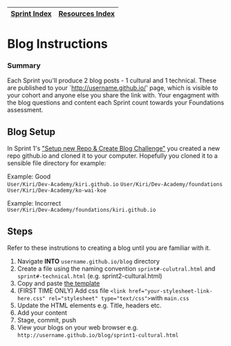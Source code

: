 [Sprint Index](../README.md) | [Resources Index](README.md) |
------------|----------|

# Blog Instructions 

### Summary 
Each Sprint you'll produce 2 blog posts - 1 cultural and 1 technical. 
These are published to your `http://username.github.io/' page, which is visible to your cohort and anyone else you share the link with. Your engagment with the blog questions and content each Sprint count towards your Foundations assessment.  

## Blog Setup 
In Sprint 1's ["Setup new Repo & Create Blog Challenge"](../sprint-1/git-new-repo-github-pages-blog.md) you created a new repo github.io and cloned it to your computer. Hopefully you cloned it to a sensible file directory for example:

Example: Good   
`User/Kiri/Dev-Academy/kiri.github.io` 
`User/Kiri/Dev-Academy/foundations`    
`User/Kiri/Dev-Academy/ko-wai-koe`  

Example: Incorrect   
`User/Kiri/Dev-Academy/foundations/kiri.github.io` 

## Steps 
Refer to these instrutions to creating a blog until you are familiar with it. 

1. Navigate __INTO__ `username.github.io/blog` directory
2. Create a file using the naming convention `sprint#-culutral.html` and `sprint#-technical.html` (e.g. sprint2-cultural.html)
3. Copy and paste [the template](html-template.html)
4. (FIRST TIME ONLY) Add css file `<link href="your-stylesheet-link-here.css" rel="stylesheet" type="text/css">`with `main.css`
5. Update the HTML elements e.g. Title, headers etc.   
6. Add your content 
7. Stage, commit, push 
8. View your blogs on your web browser e.g. `http://username.github.io/blog/sprint1-cultural.html`

